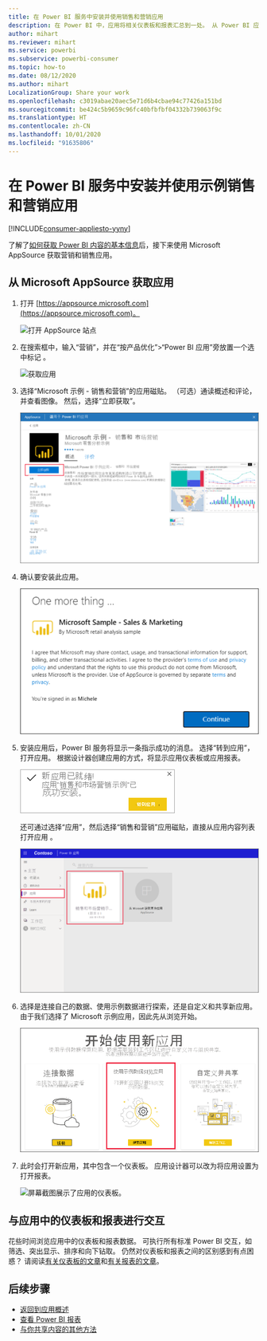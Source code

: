```yaml
---
title: 在 Power BI 服务中安装并使用销售和营销应用
description: 在 Power BI 中，应用将相关仪表板和报表汇总到一处。 从 Power BI 应用市场安装销售和营销应用。
author: mihart
ms.reviewer: mihart
ms.service: powerbi
ms.subservice: powerbi-consumer
ms.topic: how-to
ms.date: 08/12/2020
ms.author: mihart
LocalizationGroup: Share your work
ms.openlocfilehash: c3019abae20aec5e71d6b4cbae94c77426a151bd
ms.sourcegitcommit: be424c5b9659c96fc40bfbfbf04332b739063f9c
ms.translationtype: HT
ms.contentlocale: zh-CN
ms.lasthandoff: 10/01/2020
ms.locfileid: "91635806"
---
```

# <a name="install-and-use-the-sample-sales-and-marketing-app-in-the-power-bi-service"></a>在 Power BI 服务中安装并使用示例销售和营销应用

[!INCLUDE[consumer-appliesto-yyny](../includes/consumer-appliesto-yyny.md)]

了解了[如何获取 Power BI 内容的基本信息](end-user-app-view.md)后，接下来使用 Microsoft AppSource 获取营销和销售应用。 


## <a name="get-the-app-from-microsoft-appsource"></a>从 Microsoft AppSource 获取应用

1. 打开 [https://appsource.microsoft.com](https://appsource.microsoft.com)。

   ![打开 AppSource 站点  ](./media/end-user-app-marketing/power-bi-appsource.png)

1. 在搜索框中，输入“营销”，并在“按产品优化”>“Power BI 应用”旁放置一个选中标记 。 

    ![获取应用  ](./media/end-user-app-marketing/power-bi-search-appsource.png)


1. 选择“Microsoft 示例 - 销售和营销”的应用磁贴。 （可选）通读概述和评论，并查看图像。  然后，选择“立即获取”。

   ![AppSource 中的应用产品/服务](./media/end-user-app-marketing/power-bi-app-offering.png)

1. 确认要安装此应用。

   ![安装此应用？](./media/end-user-app-marketing/power-bi-installs.png)

5. 安装应用后，Power BI 服务将显示一条指示成功的消息。 选择“转到应用”，打开应用。 根据设计器创建应用的方式，将显示应用仪表板或应用报表。

    ![已成功安装应用 ](./media/end-user-app-marketing/power-bi-app-ready.png)

    还可通过选择“应用”，然后选择“销售和营销”应用磁贴，直接从应用内容列表打开应用 。

    ![Power BI 中的“应用”](./media/end-user-app-marketing/power-bi-sales-marketing.png)


6. 选择是连接自己的数据、使用示例数据进行探索，还是自定义和共享新应用。 由于我们选择了 Microsoft 示例应用，因此先从浏览开始。 

    ![屏幕截图展示了“开始使用新应用”，其中突出显示了“使用示例数据进行探索”选项。](./media/end-user-app-marketing/power-bi-explore-app.png)

7.  此时会打开新应用，其中包含一个仪表板。 应用设计器可以改为将应用设置为打开报表。  

    ![屏幕截图展示了应用的仪表板。](./media/end-user-app-marketing/power-bi-app-new.png)




## <a name="interact-with-the-dashboards-and-reports-in-the-app"></a>与应用中的仪表板和报表进行交互
花些时间浏览应用中的仪表板和报表数据。 可执行所有标准 Power BI 交互，如筛选、突出显示、排序和向下钻取。  仍然对仪表板和报表之间的区别感到有点困惑？  请阅读[有关仪表板的文章](end-user-dashboards.md)和[有关报表的文章](end-user-reports.md)。  




## <a name="next-steps"></a>后续步骤
* [返回到应用概述](end-user-apps.md)    
* [查看 Power BI 报表](end-user-report-open.md)    
* [与你共享内容的其他方法](end-user-shared-with-me.md)
